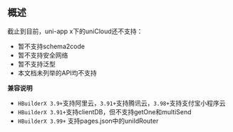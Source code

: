 ## 概述

截止到目前，uni-app x下的uniCloud还不支持：

- 暂不支持schema2code
- 暂不支持安全网络
- 暂不支持泛型
- 本文档未列举的API均不支持

**兼容说明**

- `HBuilderX 3.9+`支持阿里云，`3.91+`支持腾讯云，`3.98+`支持支付宝小程序云
- `HBuilderX 3.91+`支持clientDB，但不支持getOne和multiSend
- `HBuilderX 3.99+` 支持pages.json中的uniIdRouter

<!-- UTSUNICLOUDAPIJSON.uniCloud_props.description -->

<!-- UTSUNICLOUDAPIJSON.uniCloud_props.param -->

<!-- UTSUNICLOUDAPIJSON.uniCloud_props.returnValue -->

<!-- UTSUNICLOUDAPIJSON.uniCloud_props.compatibility -->

<!-- UTSUNICLOUDAPIJSON.uniCloud_props.tutorial -->